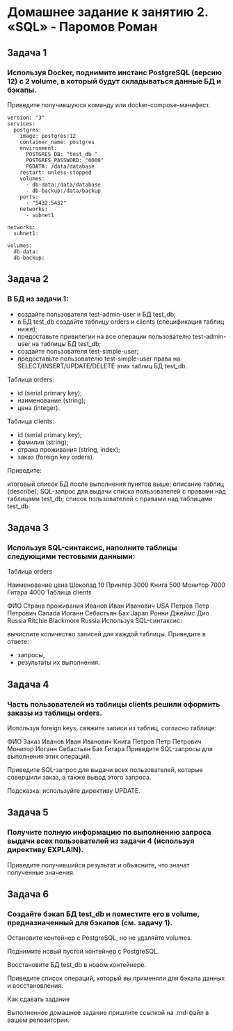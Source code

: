 # Домашнее задание к занятию 2. «SQL» - Паромов Роман

## Задача 1

### Используя Docker, поднимите инстанс PostgreSQL (версию 12) c 2 volume, в который будут складываться данные БД и бэкапы.

Приведите получившуюся команду или docker-compose-манифест.
```
version: "3"
services:
  postgres:
    image: postgres:12
    container_name: postgres
    environment:             
      POSTGRES_DB: "test_db "
      POSTGRES_PASSWORD: "0000"
      PGDATA: /data/database
    restart: unless-stopped
    volumes:
      - db-data:/data/database
      - db-backup:/data/backup
    ports:
      - "5432:5432"
    networks:
      - subnet1

networks:
  subnet1:

volumes:
  db-data:
  db-backup:
```

## Задача 2

### В БД из задачи 1:

* создайте пользователя test-admin-user и БД test_db;
* в БД test_db создайте таблицу orders и clients (спeцификация таблиц ниже);
* предоставьте привилегии на все операции пользователю test-admin-user на таблицы БД test_db;
* создайте пользователя test-simple-user;
* предоставьте пользователю test-simple-user права на SELECT/INSERT/UPDATE/DELETE этих таблиц БД test_db.

Таблица orders:

* id (serial primary key);
* наименование (string);
* цена (integer).

Таблица clients:

* id (serial primary key);
* фамилия (string);
* страна проживания (string, index);
* заказ (foreign key orders).

Приведите:

итоговый список БД после выполнения пунктов выше;
описание таблиц (describe);
SQL-запрос для выдачи списка пользователей с правами над таблицами test_db;
список пользователей с правами над таблицами test_db.

## Задача 3

### Используя SQL-синтаксис, наполните таблицы следующими тестовыми данными:

Таблица orders

Наименование	цена
Шоколад	10
Принтер	3000
Книга	500
Монитор	7000
Гитара	4000
Таблица clients

ФИО	Страна проживания
Иванов Иван Иванович	USA
Петров Петр Петрович	Canada
Иоганн Себастьян Бах	Japan
Ронни Джеймс Дио	Russia
Ritchie Blackmore	Russia
Используя SQL-синтаксис:

вычислите количество записей для каждой таблицы.
Приведите в ответе:

- запросы,
- результаты их выполнения.

## Задача 4

### Часть пользователей из таблицы clients решили оформить заказы из таблицы orders.

Используя foreign keys, свяжите записи из таблиц, согласно таблице:

ФИО	Заказ
Иванов Иван Иванович	Книга
Петров Петр Петрович	Монитор
Иоганн Себастьян Бах	Гитара
Приведите SQL-запросы для выполнения этих операций.

Приведите SQL-запрос для выдачи всех пользователей, которые совершили заказ, а также вывод этого запроса.

Подсказка: используйте директиву UPDATE.

## Задача 5

### Получите полную информацию по выполнению запроса выдачи всех пользователей из задачи 4 (используя директиву EXPLAIN).

Приведите получившийся результат и объясните, что значат полученные значения.

## Задача 6

### Создайте бэкап БД test_db и поместите его в volume, предназначенный для бэкапов (см. задачу 1).

Остановите контейнер с PostgreSQL, но не удаляйте volumes.

Поднимите новый пустой контейнер с PostgreSQL.

Восстановите БД test_db в новом контейнере.

Приведите список операций, который вы применяли для бэкапа данных и восстановления.

Как cдавать задание

Выполненное домашнее задание пришлите ссылкой на .md-файл в вашем репозитории.

